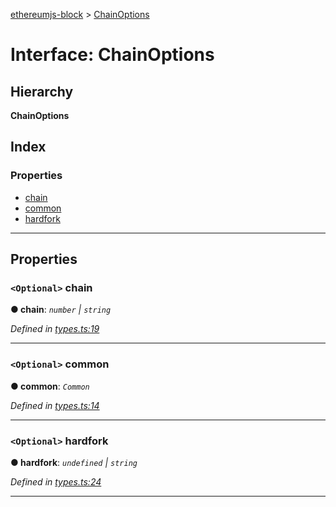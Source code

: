 [ethereumjs-block](../README.md) > [ChainOptions](../interfaces/chainoptions.md)

# Interface: ChainOptions

## Hierarchy

**ChainOptions**

## Index

### Properties

- [chain](chainoptions.md#chain)
- [common](chainoptions.md#common)
- [hardfork](chainoptions.md#hardfork)

---

## Properties

<a id="chain"></a>

### `<Optional>` chain

**● chain**: _`number` \| `string`_

_Defined in [types.ts:19](https://github.com/ethereumjs/ethereumjs-vm/blob/2347a51/packages/block/src/types.ts#L19)_

---

<a id="common"></a>

### `<Optional>` common

**● common**: _`Common`_

_Defined in [types.ts:14](https://github.com/ethereumjs/ethereumjs-vm/blob/2347a51/packages/block/src/types.ts#L14)_

---

<a id="hardfork"></a>

### `<Optional>` hardfork

**● hardfork**: _`undefined` \| `string`_

_Defined in [types.ts:24](https://github.com/ethereumjs/ethereumjs-vm/blob/2347a51/packages/block/src/types.ts#L24)_

---
